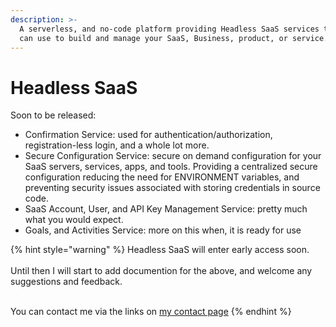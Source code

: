 ```yaml
---
description: >-
  A serverless, and no-code platform providing Headless SaaS services that you
  can use to build and manage your SaaS, Business, product, or service.
---
```


# Headless SaaS

Soon to be released:

* Confirmation Service: used for authentication/authorization, registration-less login, and a whole lot more.
* Secure Configuration Service: secure on demand configuration for your SaaS servers, services, apps, and tools.  Providing a centralized secure configuration reducing the need for ENVIRONMENT variables, and preventing security issues associated with storing credentials in source code.&#x20;
* SaaS Account, User, and API Key Management Service: pretty much what you would expect.
* Goals, and Activities Service: more on this when, it is ready for use

{% hint style="warning" %}
Headless SaaS will enter early access soon.\
\
Until then I will start to add documention for the above, and welcome any suggestions and feedback.

\
You can contact me via the links on [my contact page](how-to-contact-me.md)
{% endhint %}
